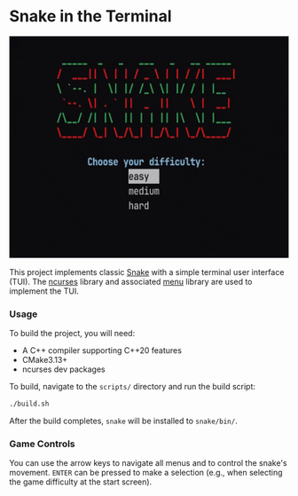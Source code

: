 # Snake in the Terminal

<p align="center">
  <img width="550" height="400" src="snake.gif">
</p>

This project implements classic [Snake][1] with a simple terminal user interface
(TUI). The [ncurses][2] library and associated [menu][3] library are used to
implement the TUI.

### Usage

To build the project, you will need:

* A C++ compiler supporting C++20 features
* CMake3.13+
* ncurses dev packages

To build, navigate to the `scripts/` directory and run the build script:
```bash
./build.sh
```

After the build completes, `snake` will be installed to `snake/bin/`.

### Game Controls

You can use the arrow keys to navigate all menus and to control the snake's
movement. `ENTER` can be pressed to make a selection (e.g., when selecting the
game difficulty at the start screen).

[1]: https://en.wikipedia.org/wiki/Snake_(video_game_genre)
[2]: https://en.wikipedia.org/wiki/Ncurses
[3]: https://invisible-island.net/ncurses/man/menu.3x.html
